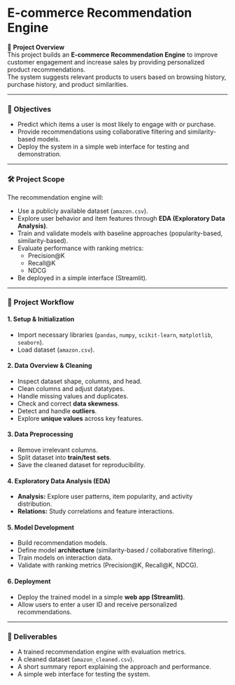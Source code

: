 # E-commerce Recommendation Engine  

📌 **Project Overview**  
This project builds an **E-commerce Recommendation Engine** to improve customer engagement and increase sales by providing personalized product recommendations.  
The system suggests relevant products to users based on browsing history, purchase history, and product similarities.  

---

### 🎯 Objectives  
- Predict which items a user is most likely to engage with or purchase.  
- Provide recommendations using collaborative filtering and similarity-based models.  
- Deploy the system in a simple web interface for testing and demonstration.  

---

### 🛠️ Project Scope  
The recommendation engine will:  
- Use a publicly available dataset (`amazon.csv`).  
- Explore user behavior and item features through **EDA (Exploratory Data Analysis)**.  
- Train and validate models with baseline approaches (popularity-based, similarity-based).  
- Evaluate performance with ranking metrics:  
  - Precision@K  
  - Recall@K  
  - NDCG  
- Be deployed in a simple interface (Streamlit).  

---

### 📂 Project Workflow  

#### 1. Setup & Initialization  
- Import necessary libraries (`pandas`, `numpy`, `scikit-learn`, `matplotlib`, `seaborn`).  
- Load dataset (`amazon.csv`).  

#### 2. Data Overview & Cleaning  
- Inspect dataset shape, columns, and head.  
- Clean columns and adjust datatypes.  
- Handle missing values and duplicates.  
- Check and correct **data skewness**.  
- Detect and handle **outliers**.  
- Explore **unique values** across key features.  

#### 3. Data Preprocessing  
- Remove irrelevant columns.  
- Split dataset into **train/test sets**.  
- Save the cleaned dataset for reproducibility.  

#### 4. Exploratory Data Analysis (EDA)  
- **Analysis:** Explore user patterns, item popularity, and activity distribution.  
- **Relations:** Study correlations and feature interactions.  

#### 5. Model Development  
- Build recommendation models.  
- Define model **architecture** (similarity-based / collaborative filtering).  
- Train models on interaction data.  
- Validate with ranking metrics (Precision@K, Recall@K, NDCG).  

#### 6. Deployment  
- Deploy the trained model in a simple **web app (Streamlit)**.  
- Allow users to enter a user ID and receive personalized recommendations.  

---

### 🚀 Deliverables  
- A trained recommendation engine with evaluation metrics.  
- A cleaned dataset (`amazon_cleaned.csv`).  
- A short summary report explaining the approach and performance.  
- A simple web interface for testing the system.  
